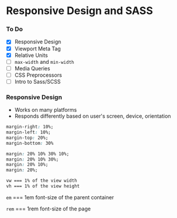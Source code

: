 # Responsive Design and SASS

### To Do
- [x] Responsive Design
- [x] Viewport Meta Tag
- [x] Relative Units
- [ ] `max-width` and `min-width`
- [ ] Media Queries
- [ ] CSS Preprocessors
- [ ] Intro to Sass/SCSS

### Responsive Design
* Works on many platforms
* Responds differently based on user's screen, device, orientation


```css
margin-right: 10%;
margin-left: 10%;
margin-top: 20%;
margin-bottom: 30%

margin: 20% 10% 30% 10%;
margin: 20% 10% 30%;
margin: 20% 10%;
margin: 20%;
```

```css
vw === 1% of the view width
vh === 1% of the view height
```

`em` === 1em font-size of the parent container

`rem` === 1rem font-size of the page











# 